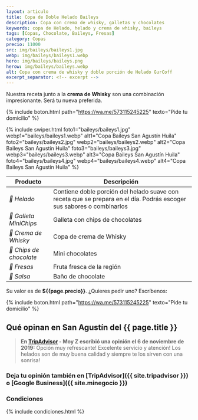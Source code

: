 ```yaml
---
layout: articulo
title: Copa de Doble Helado Baileys
description: Copa con crema de whisky, galletas y chocolates
keywords: copa de Helado, helado y crema de whisky, baileys
tags: [Copas, Chocolate, Baileys, Fresas]
category: Copas
precio: 11000
src: img/baileys/baileys1.jpg
webp: img/baileys/baileys1.webp
hero: img/baileys/baileys.png
herow: img/baileys/baileys.webp
alt: Copa con crema de whisky y doble porción de Helado GurCoff
excerpt_separator: <!-- excerpt -->
---
```

Nuestra receta junto a la **crema de Whisky** son una combinación impresionante. Será tu nueva preferida.

<!-- excerpt -->

{% include boton.html path="https://wa.me/573115245225" texto="Pide tu domicilio" %}

<!-- Swiper -->
{% include swiper.html foto1="baileys/baileys1.jpg" webp1="baileys/baileys1.webp" alt1="Copa Baileys San Agustín Huila" foto2="baileys/baileys2.jpg" webp2="baileys/baileys2.webp" alt2="Copa Baileys San Agustín Huila" foto3="baileys/baileys3.jpg" webp3="baileys/baileys3.webp" alt3="Copa Baileys San Agustín Huila" foto4="baileys/baileys4.jpg" webp4="baileys/baileys4.webp" alt4="Copa Baileys San Agustín Huila" %}

| Producto | Descripción |
| ----------- | ------ |
| *🍦 Helado* | Contiene doble porción del helado suave con receta que se prepara en el día. Podrás escoger sus sabores o combinarlos |
| *🍪 Galleta MiniChips* | Galleta con chips de chocolates |
| *🍾 Crema de Whisky* | Copa de crema de Whisky |
| *🌰 Chips de chocolate* | Mini chocolates |
| *🍓 Fresas* | Fruta fresca de la región |
| *🍫 Salsa* | Baño de chocolate |

Su valor es de **${{page.precio}}**. ¿Quieres pedir uno? Escríbenos:

{% include boton.html path="https://wa.me/573115245225" texto="Pide tu domicilio" %}

## Qué opinan en San Agustín del {{ page.title }}

> **En [TripAdvisor]({{site.tripadvisor}}) - Moy Z escribió una opinión el 6 de noviembre de 2019:** Opción muy refrescante! Excelente servicio y atención! Los helados son de muy buena calidad y siempre te los sirven con una sonrisa!

### Deja tu opinión también en [TripAdvisor]({{ site.tripadvisor }}) o [Google Business]({{ site.minegocio }})

### Condiciones

{% include condiciones.html %}
